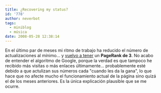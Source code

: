 ```yaml
---
title: ¿Recovering my status?
id: '778'
author: neverbot
tags:
  - miniblog
  - música
date: 2008-05-28 12:38:14
---
```


En el último par de meses mi ritmo de trabajo ha reducido el número de actualizaciones al mínimo... y [vuelvo a tener](/rogamos-una-oracion-por-su-alma/) un **PageRank de 3**. No acabo de entender el algoritmo de Google, porque la verdad es que tampoco he recibido más visitas o más enlaces últimamente... probablemente esté debido a que actulizan sus números cada "cuando les da la gana", lo que hace que no afecte mucho el funcionamiento actual de la página sino quizá el de los meses anteriores. Es la única explicación plausible que se me ocurre.